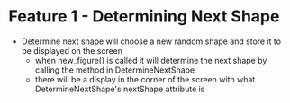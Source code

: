 # **Feature 1** - Determining Next Shape
- Determine next shape will choose a new random shape and store it to be displayed on the screen
    - when new_figure() is called it will determine the next shape by calling the method in DetermineNextShape
    - there will be a display in the corner of the screen with what DetermineNextShape's nextShape attribute is